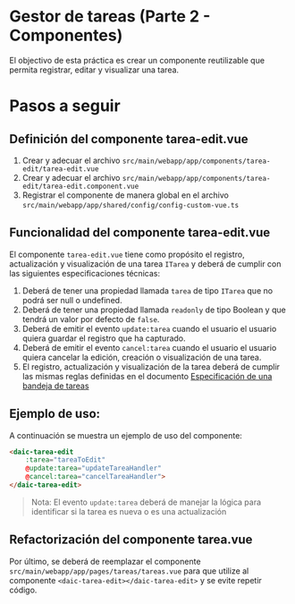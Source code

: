 # Gestor de tareas (Parte 2 - Componentes)

El objectivo de esta práctica es crear un componente reutilizable que permita registrar, editar y visualizar una tarea.


# Pasos a seguir

## Definición del componente tarea-edit.vue
1. Crear y adecuar el archivo `src/main/webapp/app/components/tarea-edit/tarea-edit.vue`
2. Crear y adecuar el archivo `src/main/webapp/app/components/tarea-edit/tarea-edit.component.vue`
3. Registrar el componente de manera global en el archivo `src/main/webapp/app/shared/config/config-custom-vue.ts`


## Funcionalidad del componente tarea-edit.vue

El componente `tarea-edit.vue` tiene como propósito el registro, actualización y visualización de una tarea `ITarea` y deberá de cumplir con las siguientes especificaciones técnicas:

1. Deberá de tener una propiedad llamada `tarea` de tipo `ITarea` que no podrá ser null o undefined.
2. Deberá de tener una propiedad llamada `readonly` de tipo Boolean y que tendrá un valor por defecto de `false`.
3. Deberá de emitir el evento `update:tarea` cuando el usuario el usuario quiera guardar el registro que ha capturado.
4. Deberá de emitir el evento `cancel:tarea` cuando el usuario el usuario quiera cancelar la edición, creación o visualización de una tarea.
5. El registro, actualización y visualización de la tarea deberá de cumplir las mismas reglas definidas en el documento [Especificación de una bandeja de tareas](EJERCICIO_1.md)


## Ejemplo de uso:

A continuación se muestra un ejemplo de uso del componente:

```html
<daic-tarea-edit 
    :tarea="tareaToEdit" 
    @update:tarea="updateTareaHandler"
    @cancel:tarea="cancelTareaHandler">
</daic-tarea-edit>
```

> Nota: El evento `update:tarea` deberá de manejar la lógica para identificar si la tarea es nueva o es una actualización


## Refactorización del componente tarea.vue

Por último, se deberá de reemplazar el componente `src/main/webapp/app/pages/tareas/tareas.vue` para que utilize al componente `<daic-tarea-edit></daic-tarea-edit>` y se evite repetir código.